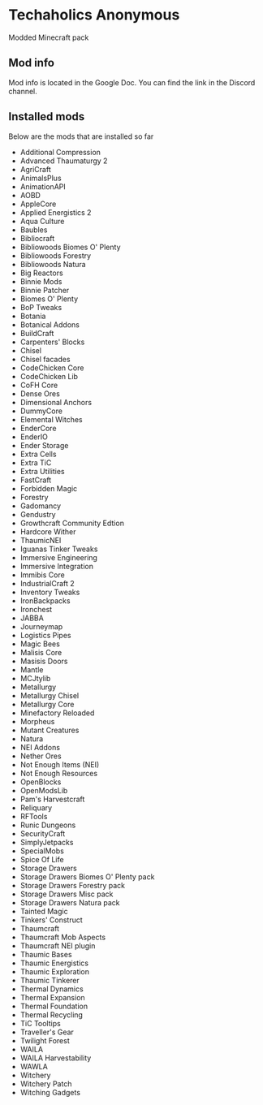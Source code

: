 # Techaholics Anonymous
Modded Minecraft pack

Mod info
------
Mod info is located in the Google Doc. You can find the link in the Discord channel.

Installed mods
--------------
Below are the mods that are installed so far

- Additional Compression
- Advanced Thaumaturgy 2
- AgriCraft
- AnimalsPlus
- AnimationAPI
- AOBD
- AppleCore
- Applied Energistics 2
- Aqua Culture
- Baubles
- Bibliocraft
- Bibliowoods Biomes O' Plenty
- Bibliowoods Forestry
- Bibliowoods Natura
- Big Reactors
- Binnie Mods
- Binnie Patcher
- Biomes O' Plenty
- BoP Tweaks
- Botania
- Botanical Addons
- BuildCraft
- Carpenters' Blocks
- Chisel
- Chisel facades
- CodeChicken Core
- CodeChicken Lib
- CoFH Core
- Dense Ores
- Dimensional Anchors
- DummyCore
- Elemental Witches
- EnderCore
- EnderIO
- Ender Storage
- Extra Cells
- Extra TiC
- Extra Utilities
- FastCraft
- Forbidden Magic
- Forestry
- Gadomancy
- Gendustry
- Growthcraft Community Edtion
- Hardcore Wither
- ThaumicNEI
- Iguanas Tinker Tweaks
- Immersive Engineering
- Immersive Integration
- Immibis Core
- IndustrialCraft 2
- Inventory Tweaks
- IronBackpacks
- Ironchest
- JABBA
- Journeymap
- Logistics Pipes
- Magic Bees
- Malisis Core
- Masisis Doors
- Mantle
- MCJtylib
- Metallurgy
- Metallurgy Chisel
- Metallurgy Core
- Minefactory Reloaded
- Morpheus
- Mutant Creatures
- Natura
- NEI Addons
- Nether Ores
- Not Enough Items (NEI)
- Not Enough Resources
- OpenBlocks
- OpenModsLib
- Pam's Harvestcraft
- Reliquary
- RFTools
- Runic Dungeons
- SecurityCraft
- SimplyJetpacks
- SpecialMobs
- Spice Of Life
- Storage Drawers
- Storage Drawers Biomes O' Plenty pack
- Storage Drawers Forestry pack
- Storage Drawers Misc pack
- Storage Drawers Natura pack
- Tainted Magic
- Tinkers' Construct
- Thaumcraft
- Thaumcraft Mob Aspects
- Thaumcraft NEI plugin
- Thaumic Bases
- Thaumic Energistics
- Thaumic Exploration
- Thaumic Tinkerer
- Thermal Dynamics
- Thermal Expansion
- Thermal Foundation
- Thermal Recycling
- TiC Tooltips
- Traveller's Gear
- Twilight Forest
- WAILA
- WAILA Harvestability
- WAWLA
- Witchery
- Witchery Patch
- Witching Gadgets
